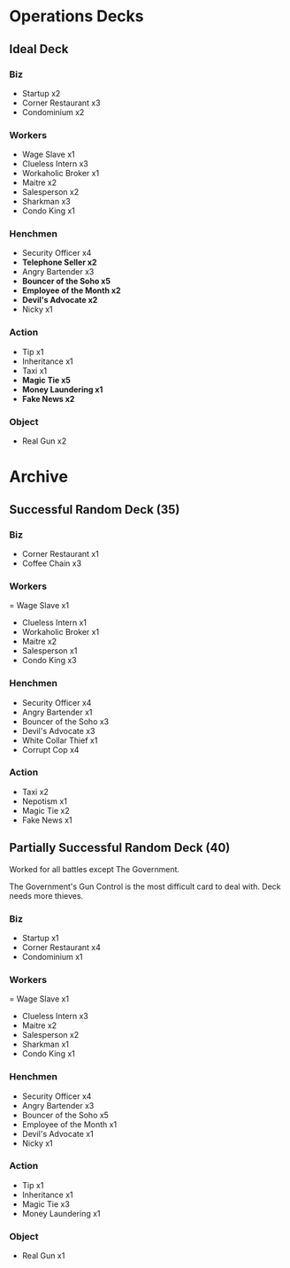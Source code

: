 # Operations Decks

## Ideal Deck

### Biz
- Startup x2
- Corner Restaurant x3
- Condominium x2

### Workers
- Wage Slave x1
- Clueless Intern x3
- Workaholic Broker x1
- Maitre x2
- Salesperson x2
- Sharkman x3
- Condo King x1

### Henchmen
- Security Officer x4
- **Telephone Seller x2**
- Angry Bartender x3
- **Bouncer of the Soho x5**
- **Employee of the Month x2**
- **Devil's Advocate x2**
- Nicky x1

### Action
- Tip x1
- Inheritance x1
- Taxi x1
- **Magic Tie x5**
- **Money Laundering x1**
- **Fake News x2**

### Object
- Real Gun x2


# Archive

## Successful Random Deck (35)

### Biz
- Corner Restaurant x1
- Coffee Chain x3

### Workers
= Wage Slave x1
- Clueless Intern x1
- Workaholic Broker x1
- Maitre x2
- Salesperson x1
- Condo King x3

### Henchmen
- Security Officer x4
- Angry Bartender x1
- Bouncer of the Soho x3
- Devil's Advocate x3
- White Collar Thief x1
- Corrupt Cop x4

### Action
- Taxi x2
- Nepotism x1
- Magic Tie x2
- Fake News x1


## Partially Successful Random Deck (40)
Worked for all battles except The Government.

The Government's Gun Control is the most difficult card to deal with. Deck needs more thieves.

### Biz
- Startup x1
- Corner Restaurant x4
- Condominium x1

### Workers
= Wage Slave x1
- Clueless Intern x3
- Maitre x2
- Salesperson x2
- Sharkman x1
- Condo King x1

### Henchmen
- Security Officer x4
- Angry Bartender x3
- Bouncer of the Soho x5
- Employee of the Month x1
- Devil's Advocate x1
- Nicky x1

### Action
- Tip x1
- Inheritance x1
- Magic Tie x3
- Money Laundering x1

### Object
- Real Gun x1
